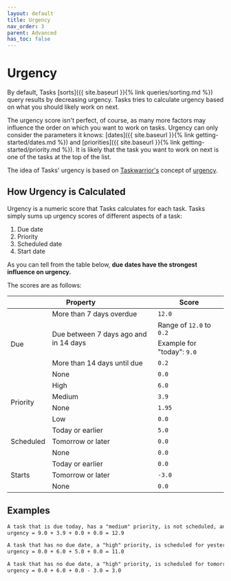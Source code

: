 ```yaml
---
layout: default
title: Urgency
nav_order: 3
parent: Advanced
has_toc: false
---
```


# Urgency

By default, Tasks [sorts]({{ site.baseurl }}{% link queries/sorting.md %}) query results by decreasing urgency.
Tasks tries to calculate urgency based on what you should likely work on next.

The urgency score isn't perfect, of course, as many more factors may influence the order on which you want to work on tasks.
Urgency can only consider the parameters it knows: [dates]({{ site.baseurl }}{% link getting-started/dates.md %}) and [priorities]({{ site.baseurl }}{% link getting-started/priority.md %}).
It is likely that the task you want to work on next is one of the tasks at the top of the list.

The idea of Tasks' urgency is based on [Taskwarrior's](https://taskwarrior.org/) concept of [urgency](https://taskwarrior.org/docs/urgency.html).

## How Urgency is Calculated

Urgency is a numeric score that Tasks calculates for each task.
Tasks simply sums up urgency scores of different aspects of a task:

1. Due date
1. Priority
1. Scheduled date
1. Start date

As you can tell from the table below, **due dates have the strongest influence on urgency.**

The scores are as follows:

<table>
<thead>
  <tr>
    <th colspan="2">Property</th>
    <th>Score</th>
  </tr>
</thead>
<tbody>
  <tr>
    <td rowspan="5">Due</td>
    <td>More than 7 days overdue</td>
    <td><code>12.0</code></td>
  </tr>
  <tr>
    <td rowspan="2">Due between 7 days ago and in 14 days</td>
    <td>Range of <code>12.0</code> to <code>0.2</code></td>
  </tr>
  <tr>
    <td>Example for "today": <code>9.0</code></td>
  </tr>
  <tr>
    <td>More than 14 days until due</td>
    <td><code>0.2</code></td>
  </tr>
  <tr>
    <td>None</td>
    <td><code>0.0</code></td>
  </tr>

  <tr>
    <td rowspan="4">Priority</td>
    <td>High</td>
    <td><code>6.0</code></td>
  </tr>
  <tr>
    <td>Medium</td>
    <td><code>3.9</code></td>
  </tr>
  <tr>
    <td>None</td>
    <td><code>1.95</code></td>
  </tr>
  <tr>
    <td>Low</td>
    <td><code>0.0</code></td>
  </tr>

  <tr>
    <td rowspan="3">Scheduled</td>
    <td>Today or earlier</td>
    <td><code>5.0</code></td>
  </tr>
  <tr>
    <td>Tomorrow or later</td>
    <td><code>0.0</code></td>
  </tr>
  <tr>
    <td>None</td>
    <td><code>0.0</code></td>
  </tr>

  <tr>
    <td rowspan="3">Starts</td>
    <td>Today or earlier</td>
    <td><code>0.0</code></td>
  </tr>
  <tr>
    <td>Tomorrow or later</td>
    <td><code>-3.0</code></td>
  </tr>
  <tr>
    <td>None</td>
    <td><code>0.0</code></td>
  </tr>
</tbody>
</table>

## Examples

```markdown
A task that is due today, has a "medium" priority, is not scheduled, and has no start date:
urgency = 9.0 + 3.9 + 0.0 + 0.0 = 12.9

A task that has no due date, a "high" priority, is scheduled for yesterday, and started yesterday:
urgency = 0.0 + 6.0 + 5.0 + 0.0 = 11.0

A task that has no due date, a "high" priority, is scheduled for tomorrow, and starts tomorrow:
urgency = 0.0 + 6.0 + 0.0 - 3.0 = 3.0
```
